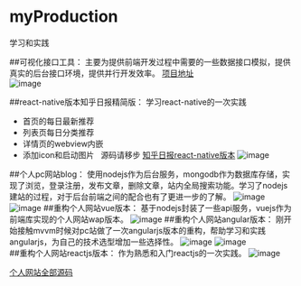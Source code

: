 # myProduction
学习和实践

##可视化接口工具：
  主要为提供前端开发过程中需要的一些数据接口模拟，提供真实的后台接口环境，提供并行开发效率。
  [项目地址](https://github.com/kliuj/local-ajax-api)  
  ![image](https://github.com/kliuj/myProduction/blob/master/img/jk.jpg)

##react-native版本知乎日报精简版：
  学习react-native的一次实践
  * 首页的每日最新推荐
  * 列表页每日分类推荐
  * 详情页的webview内嵌
  * 添加icon和启动图片
  
  源码请移步 [知乎日报react-native版本](https://github.com/kliuj/react-native-joke)
    ![image](https://github.com/kliuj/myProduction/blob/master/img/rn.jpg)

##个人pc网站blog：
使用nodejs作为后台服务，mongodb作为数据库存储，实现了浏览，登录注册，发布文章，删除文章，站内全局搜索功能。学习了nodejs建站的过程，对于后台前端之间的配合也有了更进一步的了解。
  ![image](https://github.com/kliuj/myProduction/blob/master/img/node1.jpg)
  ![image](https://github.com/kliuj/myProduction/blob/master/img/node2.jpg)
##重构个人网站vue版本：
基于nodejs封装了一些api服务，vuejs作为前端库实现的个人网站wap版本。
  ![image](https://github.com/kliuj/myProduction/blob/master/img/vue1.jpg)
##重构个人网站angular版本：
刚开始接触mvvm时候对pc站做了一次angularjs版本的重构，帮助学习和实践angularjs，为自己的技术选型增加一些选择性。
  ![image](https://github.com/kliuj/myProduction/blob/master/img/a1.jpg)
  ![image](https://github.com/kliuj/myProduction/blob/master/img/a2.jpg)  
##重构个人网站reactjs版本：
作为熟悉和入门reactjs的一次实践。
  ![image](https://github.com/kliuj/myProduction/blob/master/img/react1.jpg)

[个人网站全部源码](https://github.com/kliuj/kliu-blog)  
